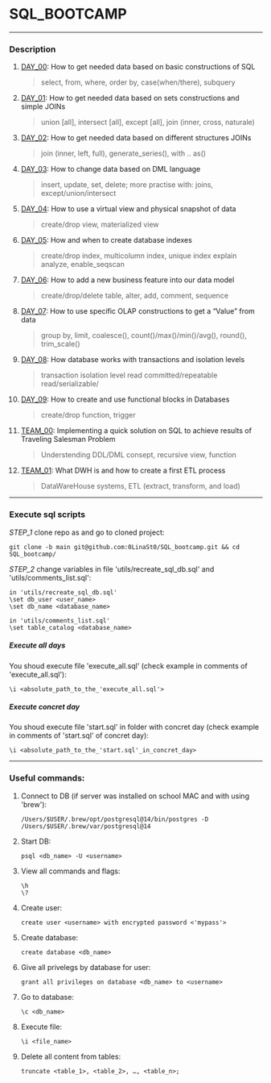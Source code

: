 
# SQL_BOOTCAMP
---
### Description
1. [DAY_00](https://github.com/0LinaSt0/SQL_bootcamp/tree/main/00):
	How to get needed data based on basic constructions of SQL
	> select, from, where, order by, case(when/there), subquery
2. [DAY_01](https://github.com/0LinaSt0/SQL_bootcamp/tree/main/01):
	How to get needed data based on sets constructions and simple JOINs
	> union [all], intersect [all], except [all], join (inner, cross, naturale)
3. [DAY_02](https://github.com/0LinaSt0/SQL_bootcamp/tree/main/02):
	How to get needed data based on different structures JOINs
	> join (inner, left, full), generate_series(), with .. as()
4. [DAY_03](https://github.com/0LinaSt0/SQL_bootcamp/tree/main/03):
	How to change data based on DML language
	> insert, update, set, delete; more practise with: joins, except/union/intersect
5. [DAY_04](https://github.com/0LinaSt0/SQL_bootcamp/tree/main/04):
	How to use a virtual view and physical snapshot of data
	> create/drop view, materialized view
6. [DAY_05](https://github.com/0LinaSt0/SQL_bootcamp/tree/main/05):
	How and when to create database indexes
	> create/drop index, multicolumn index, unique index explain analyze, enable_seqscan
7. [DAY_06](https://github.com/0LinaSt0/SQL_bootcamp/tree/main/06):
	How to add a new business feature into our data model
	> create/drop/delete table, alter, add, comment, sequence
8. [DAY_07](https://github.com/0LinaSt0/SQL_bootcamp/tree/main/07):
	How to use specific OLAP constructions to get a “Value” from data
	> group by, limit, coalesce(), count()/max()/min()/avg(), round(), trim_scale()
9. [DAY_08](https://github.com/0LinaSt0/SQL_bootcamp/tree/main/08):
	How database works with transactions and isolation levels
	> transaction isolation level read committed/repeatable read/serializable/
10. [DAY_09](https://github.com/0LinaSt0/SQL_bootcamp/tree/main/09):
	How to create and use functional blocks in Databases
	> create/drop function, trigger
11. [TEAM_00](https://github.com/0LinaSt0/SQL_bootcamp/tree/main/team00):
	Implementing a quick solution on SQL to achieve results of Traveling Salesman Problem
	> Understending DDL/DML consept, recursive view, function
12. [TEAM_01](https://github.com/0LinaSt0/SQL_bootcamp/tree/main/team01):
	What DWH is and how to create a first ETL process
	> DataWareHouse systems, ETL (extract, transform, and load)


---
### Execute sql scripts
*STEP_1*
clone repo as and go to cloned project:
```shell
git clone -b main git@github.com:0LinaSt0/SQL_bootcamp.git && cd SQL_bootcamp/
```
*STEP_2*
change variables in file 'utils/recreate_sql_db.sql' and 'utils/comments_list.sql':
```shell
in 'utils/recreate_sql_db.sql'
\set db_user <user_name>
\set db_name <database_name>

in 'utils/comments_list.sql'
\set table_catalog <database_name>
```

##### Execute all days
You shoud execute file 'execute_all.sql' (check example in comments of 'execute_all.sql'):
```shell
\i <absolute_path_to_the_'execute_all.sql'>
```

##### Execute concret day
You shoud execute file 'start.sql' in folder with concret day (check example in comments of 'start.sql' of concret day):
```shell
\i <absolute_path_to_the_'start.sql'_in_concret_day>
```

---
### Useful commands:

1. Connect to DB (if server was installed on school MAC and with using 'brew'):
	```shell
	/Users/$USER/.brew/opt/postgresql@14/bin/postgres -D /Users/$USER/.brew/var/postgresql@14
	```
2. Start DB:
	```shell
	psql <db_name> -U <username>
	```
3. View all commands and flags:
	```shell
	\h
	\?
	```
4. Create user:
	```shell
	create user <username> with encrypted password <'mypass'>
	```
5. Create database:
	```shell
	create database <db_name>
	```
6. Give all privelegs by database for user:
	```shell
	grant all privileges on database <db_name> to <username>
	```
7. Go to database:
	```shell
	\c <db_name>
	```
8. Execute file:
	```shell
	\i <file_name>
	```
9. Delete all content from tables:
	```shell
	truncate <table_1>, <table_2>, …, <table_n>;
	```
